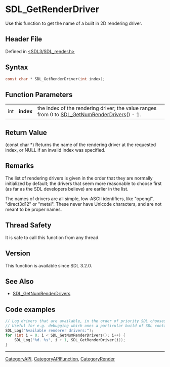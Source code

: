 # SDL_GetRenderDriver

Use this function to get the name of a built in 2D rendering driver.

## Header File

Defined in [<SDL3/SDL_render.h>](https://github.com/libsdl-org/SDL/blob/main/include/SDL3/SDL_render.h)

## Syntax

```c
const char * SDL_GetRenderDriver(int index);
```

## Function Parameters

|     |           |                                                                                                                         |
| --- | --------- | ----------------------------------------------------------------------------------------------------------------------- |
| int | **index** | the index of the rendering driver; the value ranges from 0 to [SDL_GetNumRenderDrivers](SDL_GetNumRenderDrivers)() - 1. |

## Return Value

(const char *) Returns the name of the rendering driver at the requested
index, or NULL if an invalid index was specified.

## Remarks

The list of rendering drivers is given in the order that they are normally
initialized by default; the drivers that seem more reasonable to choose
first (as far as the SDL developers believe) are earlier in the list.

The names of drivers are all simple, low-ASCII identifiers, like "opengl",
"direct3d12" or "metal". These never have Unicode characters, and are not
meant to be proper names.

## Thread Safety

It is safe to call this function from any thread.

## Version

This function is available since SDL 3.2.0.

## See Also

- [SDL_GetNumRenderDrivers](SDL_GetNumRenderDrivers)






## Code examples

```c
// Log drivers that are available, in the order of priority SDL chooses them.
// Useful for e.g. debugging which ones a particular build of SDL contains.
SDL_Log("Available renderer drivers:");
for (int i = 0; i < SDL_GetNumRenderDrivers(); i++) {
    SDL_Log("%d. %s", i + 1, SDL_GetRenderDriver(i));
}
```

----
[CategoryAPI](CategoryAPI), [CategoryAPIFunction](CategoryAPIFunction), [CategoryRender](CategoryRender)


